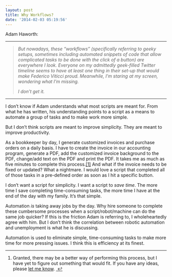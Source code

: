 ```yaml
---
layout: post
title: Why Workflows?
date: '2014-02-03 05:19:56'
---
```


<p data-preserve-html-node="true">Adam Haworth:</p>

<hr data-preserve-html-node="true">

<blockquote data-preserve-html-node="true">
<p data-preserve-html-node="true"><em data-preserve-html-node="true">But nowadays, these “workflows” (specifically referring to geeky setups, sometimes including automated snippets of code that allow complicated tasks to be done with the click of a button) are everywhere I look. Everyone on my admittedly geek-filled Twitter timeline seems to have at least one thing in their set-up that would make Federico Viticci proud. Meanwhile, I’m staring at my screen, wondering what I’m missing.</em></p>

<p data-preserve-html-node="true"><em data-preserve-html-node="true">I don’t get it.</em></p>
</blockquote>

<hr data-preserve-html-node="true">

<p data-preserve-html-node="true">I don&#8217;t know if Adam understands what most scripts are meant for. From what he has written, his understanding points to a script as a means to automate a group of tasks and to make work more simple. </p>

<p data-preserve-html-node="true">But I don&#8217;t think scripts are meant to improve simplicity. They are meant to improve productivity.</p>

<p data-preserve-html-node="true">As a bookkeeper by day, I generate customized invoices and purchase orders on a daily basis. I have to create the invoice in our accounting program, generate a PDF, add the customized invoice background to the PDF, change/add text on the PDF and print the PDF. It takes me as much as five minutes to complete this process.<a data-preserve-html-node="true" href="#fn:1" id="fnref:1" title="see footnote" class="footnote">[1]</a> And what if the invoice needs to be fixed or updated? What a nightmare. I would love a script that completed all of those tasks in a pre-defined order as soon as I hit a specific button.</p>

<p data-preserve-html-node="true">I don&#8217;t want a script for simplicity. I want a script to <em data-preserve-html-node="true">save time</em>. The more time I save completing time-consuming tasks, the more time I have at the end of the day with my family. It&#8217;s that simple.</p>

<p data-preserve-html-node="true">Automation <em data-preserve-html-node="true">is</em> taking away jobs by the day. Why hire someone to complete these cumbersome processes when a script/robot/machine can do the same job quicker? If this is the friction Adam is referring to, I wholeheartedly agree with him. But I don&#8217;t think the correlation between robotic automation and unemployment is what he is discussing.</p>

<p data-preserve-html-node="true">Automation is used to eliminate simple, time-consuming tasks to make more time for more pressing issues. I think this is efficiency at its finest. </p>


<div data-preserve-html-node="true" class="footnotes">
<hr data-preserve-html-node="true" />
<ol data-preserve-html-node="true">

<li data-preserve-html-node="true" id="fn:1">
<p data-preserve-html-node="true">Granted, there may be a better way of performing this process, but I have yet to figure out something that would fit. If you have any ideas, please <a data-preserve-html-node="true" href="http://www.thenewsprint.co/contact/">let me know</a>. <a data-preserve-html-node="true" href="#fnref:1" title="return to article" class="reversefootnote">&#160;&#8617;</a></p>
</li>

</ol>
</div>